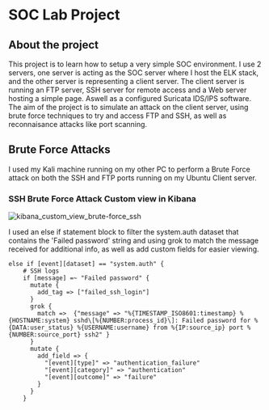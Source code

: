 # SOC Lab Project

## About the project
This project is to learn how to setup a very simple SOC environment. I use 2 servers, one server is acting as the SOC server where I host the ELK stack, and the other server is representing a client server. The client server is running an FTP server, SSH server for remote access and a Web server hosting a simple page. Aswell as a configured Suricata IDS/IPS software.
The aim of the project is to simulate an attack on the client server, using brute force techniques to try and access FTP and SSH, as well as reconnaisance attacks like port scanning.

## Brute Force Attacks
I used my Kali machine running on my other PC to perform a Brute Force attack on both the SSH and FTP ports running on my Ubuntu Client server.
### SSH Brute Force Attack Custom view in Kibana
![kibana_custom_view_brute-force_ssh](https://github.com/user-attachments/assets/c3ebf2e8-dc8d-47da-9368-8fd5457a3cde)

I used an else if statement block to filter the system.auth dataset that contains the 'Failed password' string and using grok to match the message received for additional info, as well as add custom fields for easier viewing.
```
else if [event][dataset] == "system.auth" {
    # SSH logs
    if [message] =~ "Failed password" {
      mutate {
        add_tag => ["failed_ssh_login"]
      }
      grok {
        match =>  {"message" => "%{TIMESTAMP_ISO8601:timestamp} %{HOSTNAME:system} sshd\[%{NUMBER:process_id}\]: Failed password for %{DATA:user_status} %{USERNAME:username} from %{IP:source_ip} port %{NUMBER:source_port} ssh2" }
      }
      mutate {
        add_field => {
          "[event][type]" => "authentication_failure"
          "[event][category]" => "authentication"
          "[event][outcome]" => "failure"
        }
      }
    }
```
